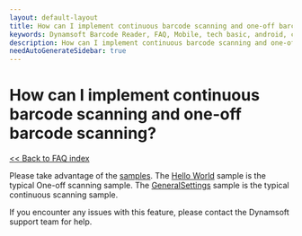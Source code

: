 ```yaml
---
layout: default-layout
title: How can I implement continuous barcode scanning and one-off barcode scanning? - DBR Android FAQs.
keywords: Dynamsoft Barcode Reader, FAQ, Mobile, tech basic, android, continuous scanning, disable
description: How can I implement continuous barcode scanning and one-off barcode scanning? - DBR Android FAQs.
needAutoGenerateSidebar: true
---
```


# How can I implement continuous barcode scanning and one-off barcode scanning? 

[<< Back to FAQ index](index.md)

Please take advantage of the <a href="https://www.dynamsoft.com/barcode-reader/docs/mobile/programming/android/samples/index.html?ver=latest" target="_blank">samples</a>. The <a href="https://www.dynamsoft.com/barcode-reader/docs/mobile/programming/android/samples/helloworld.html?ver=latest" target="_blank">Hello World</a> sample is the typical One-off scanning sample. The <a href="https://www.dynamsoft.com/barcode-reader/docs/mobile/programming/android/samples/general.html" target="_blank">GeneralSettings</a> sample is the typical continuous scanning sample.

If you encounter any issues with this feature, please contact the Dynamsoft support team for help.